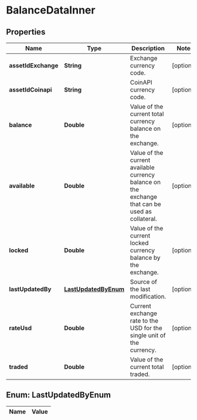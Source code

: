 

# BalanceDataInner

## Properties

Name | Type | Description | Notes
------------ | ------------- | ------------- | -------------
**assetIdExchange** | **String** | Exchange currency code. |  [optional]
**assetIdCoinapi** | **String** | CoinAPI currency code. |  [optional]
**balance** | **Double** | Value of the current total currency balance on the exchange. |  [optional]
**available** | **Double** | Value of the current available currency balance on the exchange that can be used as collateral. |  [optional]
**locked** | **Double** | Value of the current locked currency balance by the exchange. |  [optional]
**lastUpdatedBy** | [**LastUpdatedByEnum**](#LastUpdatedByEnum) | Source of the last modification.  |  [optional]
**rateUsd** | **Double** | Current exchange rate to the USD for the single unit of the currency.  |  [optional]
**traded** | **Double** | Value of the current total traded. |  [optional]


## Enum: LastUpdatedByEnum

Name | Value
---- | -----




